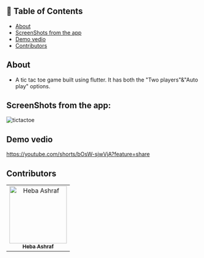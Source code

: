 ## 📝 Table of Contents

- [About](#about)
- [ScreenShots from the app](#screen-shots)
- [Demo vedio](#demo_vedio)
- [Contributors](#Contributors)

## About <a name = "about"></a>
- A tic tac toe game built using flutter. It has both the "Two players"&"Auto play" options.

## ScreenShots from the app: <a name = "screen-shots"></a>
![tictactoe](https://user-images.githubusercontent.com/90224487/186334094-1ec2b908-dd7f-4d4b-a61f-76e6a16a6c9b.jpg)

## Demo vedio <a name = "demo_vedio"></a>
https://youtube.com/shorts/bOsW-sjwVjA?feature=share

## Contributors <a name = "Contributors"></a>

<table>
  <tr>
    <td align="center">
    <a href="https://github.com/hebaashraf21.png" target="_black">
    <img src="" width="150px;" alt="Heba Ashraf"/>
    <br />
    <sub><b>Heba Ashraf</b></sub></a>
    
  </tr>
 </table>
